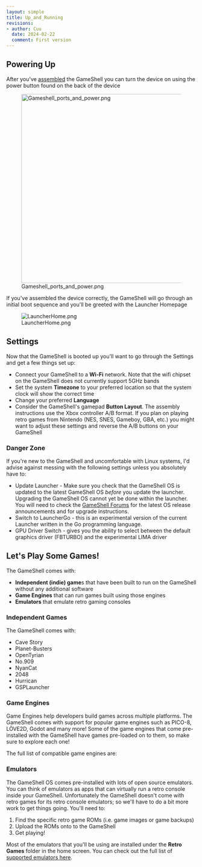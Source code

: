 ```yaml
---
layout: simple
title: Up_and_Running
revisions:
- author: Cuu 
  date: 2024-02-22
  comment: First version
---
```

## Powering Up

After you've [assembled](Assembly "wikilink") the GameShell you can turn
the device on using the power button found on the back of the device

<figure>
<img src="Gameshell_ports_and_power.png"
title="Gameshell_ports_and_power.png" width="500" />
<figcaption>Gameshell_ports_and_power.png</figcaption>
</figure>

If you've assembled the device correctly, the GameShell will go through
an initial boot sequence and you'll be greeted with the Launcher
Homepage

<figure>
<img src="LauncherHome.png" title="LauncherHome.png" />
<figcaption>LauncherHome.png</figcaption>
</figure>

## Settings

Now that the GameShell is booted up you'll want to go through the
Settings and get a few things set up:

- Connect your GameShell to a **Wi-Fi** network. Note that the wifi
  chipset on the GameShell does not currently support 5GHz bands
- Set the system **Timezone** to your preferred location so that the
  system clock will show the correct time
- Change your preferred **Language**
- Consider the GameShell's gamepad **Button Layout**. The assembly
  instructions use the Xbox controller A/B format. If you plan on
  playing retro games from Nintendo (NES, SNES, Gameboy, GBA, etc.) you
  might want to adjust these settings and reverse the A/B buttons on
  your GameShell

### Danger Zone

If you're new to the GameShell and uncomfortable with Linux systems, I'd
advise against messing with the following settings unless you absolutely
have to:

- Update Launcher - Make sure you check that the GameShell OS is updated
  to the latest GameShell OS *before* you update the launcher. Upgrading
  the GameShell OS cannot yet be done within the launcher. You will need
  to check the [GameShell
  Forums](https://forum.clockworkpi.com/c/gameshell/Firmware/19) for the
  latest OS release announcements and for upgrade instructions.
- Switch to LauncherGo - this is an experimental version of the current
  Launcher written in the Go programming language.
- GPU Driver Switch - gives you the ability to select between the
  default graphics driver (FBTURBO) and the experimental LIMA driver

## Let's Play Some Games!

The GameShell comes with:

- **Independent (indie) game**s that have been built to run on the
  GameShell without any additional software
- **Game Engines** that can run games built using those engines
- **Emulators** that emulate retro gaming consoles

### Independent Games

The GameShell comes with:

- Cave Story
- Planet-Busters
- OpenTyrian
- No.909
- NyanCat
- 2048
- Hurrican
- GSPLauncher

### Game Engines

Game Engines help developers build games across multiple platforms. The
GameShell comes with support for popular game engines such as PICO-8,
LÖVE2D, Godot and many more! Some of the game engines that come
pre-installed with the GameShell have games pre-loaded on to them, so
make sure to explore each one!

The full list of compatible game engines are:

### Emulators

The GameShell OS comes pre-installed with lots of open source emulators.
You can think of emulators as apps that can virtually run a retro
console inside your GameShell. Unfortunately the GameShell doesn't come
with retro games for its retro console emulators; so we'll have to do a
bit more work to get things going. You'll need to:

1.  Find the specific retro game ROMs (i.e. game images or game backups)
2.  Upload the ROMs onto to the GameShell
3.  Get playing!

Most of the emulators that you'll be using are installed under the
**Retro Games** folder in the home screen. You can check out the full
list of [supported emulators here](Compatible_emulators "wikilink").